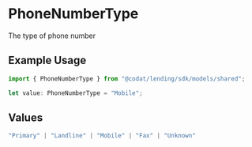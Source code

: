 # PhoneNumberType

The type of phone number

## Example Usage

```typescript
import { PhoneNumberType } from "@codat/lending/sdk/models/shared";

let value: PhoneNumberType = "Mobile";
```

## Values

```typescript
"Primary" | "Landline" | "Mobile" | "Fax" | "Unknown"
```